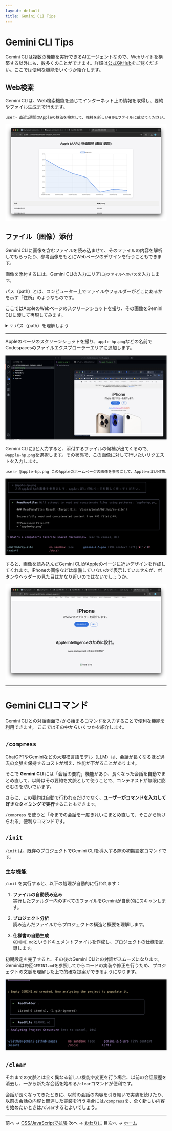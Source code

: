 ```yaml
---
layout: default
title: Gemini CLI Tips
---
```


# Gemini CLI Tips

Gemini CLIは複数の機能を実行できるAIエージェントなので、Webサイトを構築する以外にも、数多くのことができます。詳細は[公式GitHub](https://github.com/google-gemini/gemini-cli)をご覧ください。ここでは便利な機能をいくつか紹介します。

## Web検索

Gemini CLIは、Web検索機能を通じてインターネット上の情報を取得し、要約やファイル生成まで行えます。

```bash
user> 直近1週間のAppleの株価を検索して、推移を新しいHTMLファイルに載せてください。 
```

![Apple](./images/apple.png)

## ファイル（画像）添付

Gemini CLIに画像を含むファイルを読み込ませて、そのファイルの内容を解析してもらったり、参考画像をもとにWebページのデザインを行うこともできます。

画像を添付するには、Gemini CLIの入力エリアに`@ファイルへのパス`を入力します。

パス（path）とは、コンピューター上でファイルやフォルダーがどこにあるかを示す「住所」のようなものです。

ここではAppleのWebページのスクリーンショットを撮り、その画像をGemini CLIに渡して再現してみます。

<details>
<summary>💡 パス（path）を理解しよう</summary>

> **パス = ファイルやフォルダーまでの"道順"**
> パソコンの中で目的地を示す住所のようなものです。

- 絶対パスと相対パス

| 種類       | いつ使う？                           | 例（macOS/Linux）                                   | 例（Windows）                                         |
| -------- | ------------------------------- | ------------------------------------------------ | -------------------------------------------------- |
| **絶対パス** | ファイルの場所を"地球規模"で一意に示したいとき        | `/Users/jonah/projects/my-site/images/apple-hp.png` | `C:\\Users\\jonah\\projects\\my-site\\images\\apple-hp.png` |
| **相対パス** | 今いるフォルダー（カレントディレクトリ）からの距離で示したいとき | `./images/apple-hp.png`                             | `.\\images\\apple-hp.png`                             |

* `./` は "今いる場所"
* `../` は "ひとつ上の階層"

</details>

---

Appleのページのスクリーンショットを撮り、`apple-hp.png`などの名前でCodespacesのファイルエクスプローラーエリアに追加します。

![GitHub Apple](./images/github-apple-hp.png)

Gemini CLIに`@`と入力すると、添付するファイルの候補が出てくるので、`@apple-hp.png`を選択します。その状態で、この画像に対して行いたいリクエストを入力します。

```bash
user> @apple-hp.png このAppleのホームページの画像を参考にして、AppleっぽいHTMLページを新しく作ってください。
```

![Gemini Apple Request](./images/gemini-apple-request.png)

すると、画像を読み込んだGemini CLIがAppleのページに近いデザインを作成してくれます。iPhoneの画像などは準備していないので表示していませんが、ボタンやヘッダーの見た目はかなり近いのではないでしょうか。

![Gemini Apple](./images/gemini-apple.png)

---
# Gemini CLIコマンド

Gemini CLIとの対話画面で`/`から始まるコマンドを入力することで便利な機能を利用できます。
ここではその中からいくつかを紹介します。


## `/compress`

ChatGPTやGeminiなどの大規模言語モデル（LLM）は、会話が長くなるほど過去の文脈を保持するコストが増え、性能が下がることがあります。

そこで **Gemini CLI** には「会話の要約」機能があり、長くなった会話を自動でまとめ直して、以降はその要約を文脈として使うことで、コンテキストが無限に膨らむのを防いでいます。

さらに、この要約は自動で行われるだけでなく、**ユーザーがコマンドを入力して好きなタイミングで実行**することもできます。

`/compress` を使うと「今までの会話を一度きれいにまとめ直して、そこから続けられる」便利なコマンドです。

## `/init`

`/init` は、既存のプロジェクトでGemini CLIを導入する際の初期設定コマンドです。

### 主な機能

`/init` を実行すると、以下の処理が自動的に行われます：

1. **ファイルの自動読み込み**  
   実行したフォルダー内のすべてのファイルをGeminiが自動的にスキャンします。

2. **プロジェクト分析**  
   読み込んだファイルからプロジェクトの構造と概要を理解します。

3. **仕様書の自動生成**  
   `GEMINI.md`というドキュメントファイルを作成し、プロジェクトの仕様を記録します。

初期設定を完了すると、その後のGemini CLIとの対話がスムーズになります。Geminiは毎回`GEMINI.md`を参照してからコードの実装や修正を行うため、プロジェクトの文脈を理解した上で的確な提案ができるようになります。

![Gemini init](./images/gemini-init.png)

## `/clear`

それまでの文脈とは全く異なる新しい機能や変更を行う場合、以前の会話履歴を消去し、一から新たな会話を始める`/clear`コマンドが便利です。

会話が長くなってきたときに、以前の会話の内容を引き継いで実装を続けたり、以前の会話の内容と関連した実装を行う場合には`/compress`を、全く新しい内容を始めたいときは`/clear`するとよいでしょう。

---

前へ → [CSS/JavaScriptで拡張](./05-style-and-js.md)
次へ → [おわりに](./07-outro.md)
目次へ → [ホーム](./index.md)
